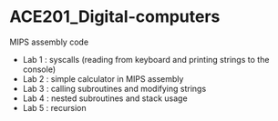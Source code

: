 # ACE201_Digital-computers

MIPS assembly code

- Lab 1 : syscalls (reading from keyboard and printing strings to the console)
- Lab 2 : simple calculator in MIPS assembly
- Lab 3 : calling subroutines and modifying strings
- Lab 4 : nested subroutines and stack usage
- Lab 5 : recursion
